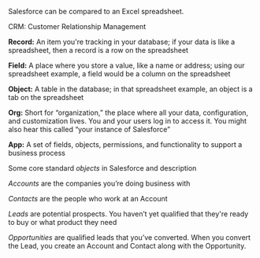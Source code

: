 Salesforce can be compared to an Excel spreadsheet.

CRM: Customer Relationship Management
 

**Record:** An item you're tracking in your database; if your data is like a spreadsheet, then a record is a row on the spreadsheet

**Field:** A place where you store a value, like a name or address; using our spreadsheet example, a field would be a column on the spreadsheet

**Object:** A table in the database; in that spreadsheet example, an object is a tab on the spreadsheet

**Org:** Short for “organization,” the place where all your data, configuration, and customization lives. You and your users log in to access it. You might also hear this called 
         “your instance  of Salesforce”

**App:** A set of fields, objects, permissions, and functionality to support a business process


Some core standard _objects_ in Salesforce and description

_Accounts_ are the companies you’re doing business with

_Contacts_ are the people who work at an Account

_Leads_ are potential prospects. You haven’t yet qualified that they're ready to buy or what product they need

_Opportunities_ are qualified leads that you’ve converted. When you convert the Lead, you create an Account and Contact along with the Opportunity.